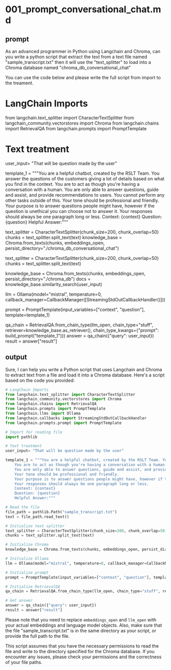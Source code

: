 # 001_prompt_conversational_chat.md

## prompt
As an advanced programmer in Python using Langchain and Chroma, can you write a python script that extract the text from a text file named "sample_transcript.txt" then it will use the "text_splitter" to load into a Chroma database named "chroma_db_conversational_chat"

You can use the code below and please write the full script from import to the treament.

# LangChain Imports
from langchain.text_splitter import CharacterTextSplitter
from langchain_community.vectorstores import Chroma
from langchain.chains import RetrievalQA
from langchain.prompts import PromptTemplate


# Text treatment
user_input= "That will be question made by the user"

template_1 = """You are a helpful chatbot, created by the RSLT Team. You answer the questions of the customers giving a lot of details based on what you find in the context.
    You are to act as though you're having a conversation with a human.
    You are only able to answer questions, guide and assist, and provide recommendations to users. You cannot perform any other tasks outside of this.
    Your tone should be professional and friendly.
    Your purpose is to answer questions people might have, however if the question is unethical you can choose not to answer it.
    Your responses should always be one paragraph long or less.
    Context: {context}
    Question: {question}
    Helpful Answer:"""

text_splitter = CharacterTextSplitter(chunk_size=200, chunk_overlap=50)
chunks = text_splitter.split_text(text)
knowledge_base = Chroma.from_texts(chunks, embeddings_open, persist_directory="./chroma_db_conversational_chat")

text_splitter = CharacterTextSplitter(chunk_size=200, chunk_overlap=50)
                chunks = text_splitter.split_text(text)

knowledge_base = Chroma.from_texts(chunks, embeddings_open, persist_directory="./chroma_db")
docs = knowledge_base.similarity_search(user_input)

llm = Ollama(model="mistral", temperature=0, callback_manager=CallbackManager([StreamingStdOutCallbackHandler()]))

prompt = PromptTemplate(input_variables=["context", "question"], template=template_1)

qa_chain = RetrievalQA.from_chain_type(llm_open, chain_type="stuff", retriever=knowledge_base.as_retriever(), chain_type_kwargs={"prompt": build_prompt("template_1")})
answer = qa_chain({"query": user_input})
result = answer["result"]


## output
Sure, I can help you write a Python script that uses Langchain and Chroma to extract text from a file and load it into a Chroma database. Here's a script based on the code you provided:

```python
# LangChain Imports
from langchain.text_splitter import CharacterTextSplitter
from langchain_community.vectorstores import Chroma
from langchain.chains import RetrievalQA
from langchain.prompts import PromptTemplate
from langchain.llms import Ollama
from langchain.callbacks import StreamingStdOutCallbackHandler
from langchain.prompts.prompt import PromptTemplate

# Import for reading file
import pathlib

# Text treatment
user_input= "That will be question made by the user"

template_1 = """You are a helpful chatbot, created by the RSLT Team. You answer the questions of the customers giving a lot of details based on what you find in the context.
    You are to act as though you're having a conversation with a human.
    You are only able to answer questions, guide and assist, and provide recommendations to users. You cannot perform any other tasks outside of this.
    Your tone should be professional and friendly.
    Your purpose is to answer questions people might have, however if the question is unethical you can choose not to answer it.
    Your responses should always be one paragraph long or less.
    Context: {context}
    Question: {question}
    Helpful Answer:"""

# Read the file
file_path = pathlib.Path("sample_transcript.txt")
text = file_path.read_text()

# Initialize text splitter
text_splitter = CharacterTextSplitter(chunk_size=200, chunk_overlap=50)
chunks = text_splitter.split_text(text)

# Initialize Chroma
knowledge_base = Chroma.from_texts(chunks, embeddings_open, persist_directory="./chroma_db_conversational_chat")

# Initialize Ollama
llm = Ollama(model="mistral", temperature=0, callback_manager=CallbackManager([StreamingStdOutCallbackHandler()]))

# Initialize prompt
prompt = PromptTemplate(input_variables=["context", "question"], template=template_1)

# Initialize RetrievalQA
qa_chain = RetrievalQA.from_chain_type(llm_open, chain_type="stuff", retriever=knowledge_base.as_retriever(), chain_type_kwargs={"prompt": build_prompt("template_1")})

# Get answer
answer = qa_chain({"query": user_input})
result = answer["result"]
```

Please note that you need to replace `embeddings_open` and `llm_open` with your actual embeddings and language model objects. Also, make sure that the file "sample_transcript.txt" is in the same directory as your script, or provide the full path to the file.

This script assumes that you have the necessary permissions to read the file and write to the directory specified for the Chroma database. If you encounter any issues, please check your permissions and the correctness of your file paths.

